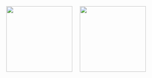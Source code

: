 <div style="display: flex; gap: 20px;">
  <img src="https://github-readme-stats.vercel.app/api?username=jackylw&show_icons=true&locale=cn&hide_title=true&card_width=300" height="175"/>
  <img src="https://github-readme-stats.vercel.app/api/top-langs/?username=jackylw&layout=donut&hide_title=true" height="175"/>
</div>

